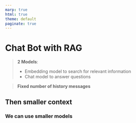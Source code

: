```yaml
---
marp: true
html: true
theme: default
paginate: true
---
```

<style>
.dodgerblue {
  color: dodgerblue;
}
</style>
# Chat Bot with **RAG**
> **2 Models**:
> - Embedding model to search for relevant information
> - Chat model to answer questions

> **Fixed number of history messages** 

## Then smaller context
### We can use smaller models